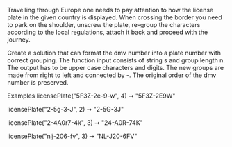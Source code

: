 Travelling through Europe one needs to pay attention to how the license plate in the given country is displayed. When crossing the border you need to park on the shoulder, unscrew the plate, re-group the characters according to the local regulations, attach it back and proceed with the journey.

Create a solution that can format the dmv number into a plate number with correct grouping. The function input consists of string s and group length n. The output has to be upper case characters and digits. The new groups are made from right to left and connected by -. The original order of the dmv number is preserved.

Examples
licensePlate("5F3Z-2e-9-w", 4) ➞ "5F3Z-2E9W"

licensePlate("2-5g-3-J", 2) ➞ "2-5G-3J"

licensePlate("2-4A0r7-4k", 3) ➞ "24-A0R-74K"

licensePlate("nlj-206-fv", 3) ➞ "NL-J20-6FV"
